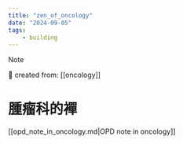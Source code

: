 ```yaml
---
title: "zen_of_oncology"
date: "2024-09-05"
tags:
    - building
---
```


> [!NOTE]
> 🌱 created from: [[oncology]]

# 腫瘤科的襌

[[opd_note_in_oncology.md|OPD note in oncology]]



